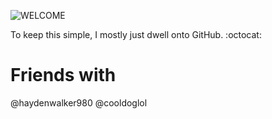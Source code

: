 ![WELCOME](https://img.shields.io/badge/%20welcome%20to-rands%20github-lightgrey?style=for-the-badge)

To keep this simple, I mostly just dwell onto GitHub. :octocat:

# Friends with
@haydenwalker980
@cooldoglol
